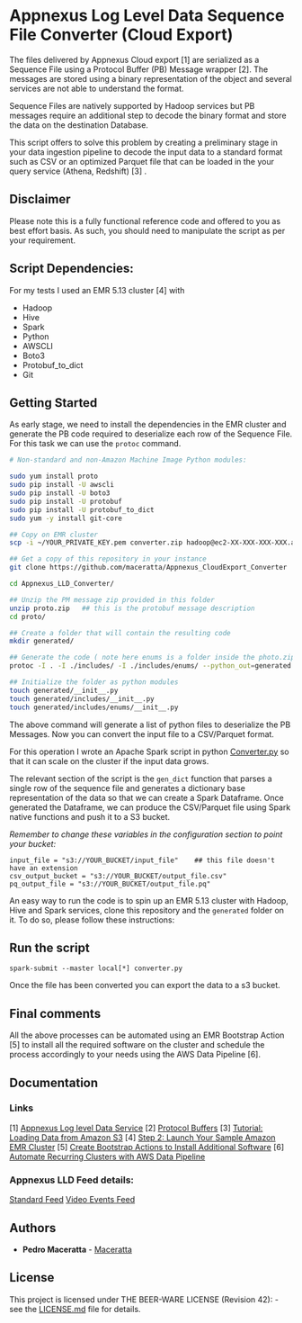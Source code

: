 # Appnexus Log Level Data Sequence File Converter (Cloud Export)


The files delivered by Appnexus Cloud export [1] are serialized as a Sequence File using a Protocol Buffer (PB) Message wrapper [2]. The messages are stored using a binary representation of the object and several services are not able to understand the format.

Sequence Files are natively supported by Hadoop services but PB messages require an additional step to decode the binary format and store the data on the destination Database.

This script offers to solve this problem by creating a preliminary stage in your data ingestion pipeline to decode the input data to a standard format such as CSV or an optimized Parquet file that can be loaded in the your query service (Athena, Redshift) [3] .

## Disclaimer

Please note this is a fully functional reference code and offered to you as best effort basis. As such, you should need to manipulate the script as per your requirement.


## Script Dependencies:

For my tests I used an EMR 5.13 cluster [4] with
- Hadoop
- Hive
- Spark
- Python
- AWSCLI
- Boto3
- Protobuf_to_dict
- Git


## Getting Started

As early stage, we need to install the dependencies in the EMR cluster and generate the PB code required to deserialize each row of the Sequence File. For this task we can use the `protoc` command.


```bash
# Non-standard and non-Amazon Machine Image Python modules:

sudo yum install proto
sudo pip install -U awscli
sudo pip install -U boto3
sudo pip install -U protobuf
sudo pip install -U protobuf_to_dict
sudo yum -y install git-core

## Copy on EMR cluster
scp -i ~/YOUR_PRIVATE_KEY.pem converter.zip hadoop@ec2-XX-XXX-XXX-XXX.ap-southeast-2.compute.amazonaws.com:/home/hadoop/

## Get a copy of this repository in your instance
git clone https://github.com/maceratta/Appnexus_CloudExport_Converter

cd Appnexus_LLD_Converter/

## Unzip the PM message zip provided in this folder
unzip proto.zip   ## this is the protobuf message description
cd proto/

## Create a folder that will contain the resulting code
mkdir generated/

## Generate the code ( note here enums is a folder inside the photo.zip)
protoc -I . -I ./includes/ -I ./includes/enums/ --python_out=generated ./standard_feed.proto ./includes/segment_key_value.proto ./includes/enums/playback_method_enum.proto ./includes/enums/video_context_enum.proto ./includes/enums/view_non_measurable_reason_enum.proto ./includes/enums/view_result_type_enum.proto

## Initialize the folder as python modules
touch generated/__init__.py
touch generated/includes/__init__.py  
touch generated/includes/enums/__init__.py
```

The above command will generate a list of python files to deserialize the PB Messages. Now you can convert the input file to a CSV/Parquet format.

For this operation I wrote an Apache Spark script in python [Converter.py](converter.py) so that it can scale on the cluster if the input data grows.

The relevant section of the script is the `gen_dict` function that parses a single row of the sequence file and generates a dictionary base representation of the data so that we can create a Spark Dataframe. Once generated the Dataframe, we can produce the CSV/Parquet file using Spark native functions and push it to a S3 bucket.



_Remember to change these variables in the configuration section to point your bucket:_

	input_file = "s3://YOUR_BUCKET/input_file"    ## this file doesn't have an extension
	csv_output_bucket = "s3://YOUR_BUCKET/output_file.csv"
	pq_output_file = "s3://YOUR_BUCKET/output_file.pq"


An easy way to run the code is to spin up an EMR 5.13 cluster with Hadoop, Hive and Spark services, clone this repository and the `generated` folder on it. To do so, please follow these instructions:


## Run the script

```spark
spark-submit --master local[*] converter.py
```

Once the file has been converted you can export the data to a s3 bucket.


## Final comments
All the above processes can be automated using an EMR Bootstrap Action [5] to install all the required software on the cluster and schedule the process accordingly to your needs using the AWS Data Pipeline [6].


## Documentation

### Links
[1] [Appnexus Log level Data Service](https://wiki.appnexus.com/display/api/Log-Level+Data+Service)
[2] [Protocol Buffers](https://developers.google.com/protocol-buffers/)
[3] [Tutorial: Loading Data from Amazon S3](https://docs.aws.amazon.com/redshift/latest/dg/tutorial-loading-data.html)
[4] [Step 2: Launch Your Sample Amazon EMR Cluster](https://docs.aws.amazon.com/emr/latest/ManagementGuide/emr-gs-launch-sample-cluster.html#emr-gs-launch-quick-cluster)
[5] [Create Bootstrap Actions to Install Additional Software](https://docs.aws.amazon.com/emr/latest/ManagementGuide/emr-plan-bootstrap.html)
[6] [Automate Recurring Clusters with AWS Data Pipeline](https://docs.aws.amazon.com/emr/latest/ManagementGuide/emr-manage-recurring.html)

### Appnexus LLD Feed details:


[Standard Feed](https://wiki.appnexus.com/display/api/Standard+Feed)
[Video Events Feed](https://wiki.appnexus.com/display/api/Video+Events+Feed)


## Authors

* **Pedro Maceratta** - [Maceratta](https://linkedin.com/in/maceratta/)


## License

This project is licensed under THE BEER-WARE LICENSE (Revision 42): - see the [LICENSE.md](https://github.com/maceratta/Appnexus_CloudExport_Converter/blob/master/LICENSE) file for details.

